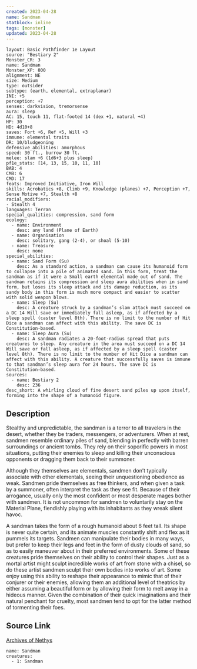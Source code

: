 ```yaml
---
created: 2023-04-28
name: Sandman
statblock: inline
tags: [monster]
updated: 2023-04-28
---
```

```statblock
layout: Basic Pathfinder 1e Layout
source: "Bestiary 2"
Monster_CR: 3
name: Sandman
Monster_XP: 800
alignment: NE
size: Medium
type: outsider
subtype: (earth, elemental, extraplanar)
INI: +5
perception: +7
senses: darkvision, tremorsense
aura: sleep
AC: 15, touch 11, flat-footed 14 (dex +1, natural +4)
HP: 30
HD: 4d10+8
saves: Fort +6, Ref +5, Will +3
immune: elemental traits
DR: 10/bludgeoning
defensive_abilities: amorphous
speed: 30 ft., burrow 30 ft.
melee: slam +6 (1d6+3 plus sleep)
pf1e_stats: [14, 13, 15, 10, 11, 10]
BAB: 4
CMB: 6
CMD: 17
feats: Improved Initiative, Iron Will
skills: Acrobatics +8, Climb +9, Knowledge (planes) +7, Perception +7, Sense Motive +7, Stealth +8
racial_modifiers:
- Stealth 4
languages: Terran
special_qualities: compression, sand form
ecology:
  - name: Environment
    desc: any land (Plane of Earth)
  - name: Organisation
    desc: solitary, gang (2-4), or shoal (5-10)
  - name: Treasure
    desc: none
special_abilities:
  - name: Sand Form (Su)
    desc: As a standard action, a sandman can cause its humanoid form to collapse into a pile of animated sand. In this form, treat the sandman as if it were a Small earth elemental made out of sand. The sandman retains its compression and sleep aura abilities when in sand form, but loses its sleep attack and its damage reduction, as its sandy body in this form is much more compact and easier to scatter with solid weapon blows.
  - name: Sleep (Su)
    desc: A creature struck by a sandman’s slam attack must succeed on a DC 14 Will save or immediately fall asleep, as if affected by a sleep spell (caster level 8th). There is no limit to the number of Hit Dice a sandman can affect with this ability. The save DC is Constitution-based.
  - name: Sleep Aura (Su)
    desc: A sandman radiates a 20-foot-radius spread that puts creatures to sleep. Any creature in the area must succeed on a DC 14 Will save or fall asleep, as if affected by a sleep spell (caster level 8th). There is no limit to the number of Hit Dice a sandman can affect with this ability. A creature that successfully saves is immune to that sandman’s sleep aura for 24 hours. The save DC is Constitution-based.
sources:
  - name: Bestiary 2
    desc: 236
desc_short: A whirling cloud of fine desert sand piles up upon itself, forming into the shape of a humanoid figure.
```
## Description
Stealthy and unpredictable, the sandman is a terror to all travelers in the desert, whether they be traders, messengers, or adventurers. When at rest, sandmen resemble ordinary piles of sand, blending in perfectly with barren surroundings or ancient tombs. They rely on their soporific powers in most situations, putting their enemies to sleep and killing their unconscious opponents or dragging them back to their summoner.

Although they themselves are elementals, sandmen don’t typically associate with other elementals, seeing their unquestioning obedience as weak. Sandmen pride themselves as free thinkers, and when given a task by a summoner, often interpret the task as they see fit. Because of their arrogance, usually only the most confident or most desperate mages bother with sandmen. It is not uncommon for sandmen to voluntarily stay on the Material Plane, fiendishly playing with its inhabitants as they wreak silent havoc.

A sandman takes the form of a rough humanoid about 6 feet tall. Its shape is never quite certain, and its animate muscles constantly shift and flex as it pummels its targets. Sandmen can manipulate their bodies in many ways, but prefer to keep their legs and feet in the form of dusty clouds of sand, so as to easily maneuver about in their preferred environments. Some of these creatures pride themselves on their ability to control their shapes. Just as a mortal artist might sculpt incredible works of art from stone with a chisel, so do these artist sandmen sculpt their own bodies into works of art. Some enjoy using this ability to reshape their appearance to mimic that of their conjurer or their enemies, allowing them an additional level of theatrics by either assuming a beautiful form or by allowing their form to melt away in a hideous manner. Given the combination of their quick imaginations and their natural penchant for cruelty, most sandmen tend to opt for the latter method of tormenting their foes.
## Source Link
[Archives of Nethys](https://aonprd.com/MonsterDisplay.aspx?ItemName=Sandman)
```encounter-table
name: Sandman
creatures:
  - 1: Sandman
```
